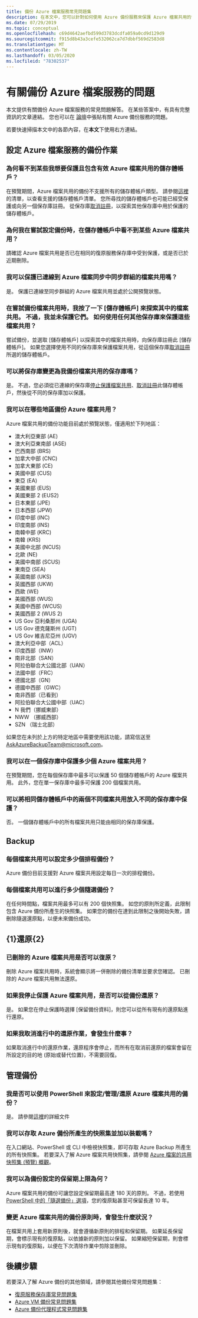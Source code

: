 ```yaml
---
title: 備份 Azure 檔案服務常見問題集
description: 在本文中，您可以針對如何使用 Azure 備份服務來保護 Azure 檔案共用的常見問題，找到相關解答。
ms.date: 07/29/2019
ms.topic: conceptual
ms.openlocfilehash: c69d4642aefbd599d3783dcdfa059a0cd9d129d9
ms.sourcegitcommit: f915d8b43a3cefe532062ca7d7dbbf569d2583d8
ms.translationtype: MT
ms.contentlocale: zh-TW
ms.lasthandoff: 03/05/2020
ms.locfileid: "78302537"
---
```

# <a name="questions-about-backing-up-azure-files"></a>有關備份 Azure 檔案服務的問題

本文提供有關備份 Azure 檔案服務的常見問題解答。 在某些答案中，有具有完整資訊的文章連結。 您也可以在 [論壇](https://social.msdn.microsoft.com/forums/azure/home?forum=windowsazureonlinebackup)中張貼有關 Azure 備份服務的問題。

若要快速掃描本文中的各節內容，在**本文**下使用右方連結。

## <a name="configuring-the-backup-job-for-azure-files"></a>設定 Azure 檔案服務的備份作業

### <a name="why-cant-i-see-some-of-my-storage-accounts-i-want-to-protect-that-contain-valid-azure-file-shares"></a>為何看不到某些我想要保護且包含有效 Azure 檔案共用的儲存體帳戶？

在預覽期間，Azure 檔案共用的備份不支援所有的儲存體帳戶類型。 請參閱[這裡](troubleshoot-azure-files.md#limitations-for-azure-file-share-backup-during-preview)的清單，以查看支援的儲存體帳戶清單。 您所尋找的儲存體帳戶也可能已經受保護或向另一個保存庫註冊。 從保存庫[取消註冊](troubleshoot-azure-files.md#configuring-backup)，以探索其他保存庫中用於保護的儲存體帳戶。

### <a name="why-cant-i-see-some-of-my-azure-file-shares-in-the-storage-account-when-im-trying-to-configure-backup"></a>為何我在嘗試設定備份時，在儲存體帳戶中看不到某些 Azure 檔案共用？

請確認 Azure 檔案共用是否已在相同的復原服務保存庫中受到保護，或是否已於近期刪除。

### <a name="can-i-protect-file-shares-connected-to-a-sync-group-in-azure-files-sync"></a>我可以保護已連線到 Azure 檔案同步中同步群組的檔案共用嗎？

是。 保護已連線至同步群組的 Azure 檔案共用並處於公開預覽狀態。

### <a name="when-trying-to-back-up-file-shares-i-clicked-on-a-storage-account-for-discovering-the-file-shares-in-it-however-i-did-not-protect-them-how-do-i-protect-these-file-shares-with-any-other-vault"></a>在嘗試備份檔案共用時，我按了一下 [儲存體帳戶] 來探索其中的檔案共用。 不過，我並未保護它們。 如何使用任何其他保存庫來保護這些檔案共用？

嘗試備份，並選取 [儲存體帳戶] 以探索其中的檔案共用時，向保存庫註冊此 [儲存體帳戶]。 如果您選擇使用不同的保存庫來保護檔案共用，從這個保存庫[取消註冊](troubleshoot-azure-files.md#configuring-backup)所選的儲存體帳戶。

### <a name="can-i-change-the-vault-to-which-i-back-up-my-file-shares"></a>可以將保存庫變更為我備份檔案共用的保存庫嗎？

是。 不過，您必須從已連線的保存庫[停止保護檔案共用](manage-afs-backup.md#stop-protection-on-a-file-share)、[取消註冊](troubleshoot-azure-files.md#configuring-backup)此儲存體帳戶，然後從不同的保存庫加以保護。

### <a name="in-which-geos-can-i-back-up-azure-file-shares"></a>我可以在哪些地區備份 Azure 檔案共用？

Azure 檔案共用的備份功能目前處於預覽狀態，僅適用於下列地區：

- 澳大利亞東部 (AE)
- 澳大利亞東南部 (ASE)
- 巴西南部 (BRS)
- 加拿大中部 (CNC)
- 加拿大東部 (CE)
- 美國中部 (CUS)
- 東亞 (EA)
- 美國東部 (EUS)
- 美國東部 2 (EUS2)
- 日本東部 (JPE)
- 日本西部 (JPW)
- 印度中部 (INC)
- 印度南部 (INS)
- 南韓中部 (KRC)
- 南韓 (KRS)
- 美國中北部 (NCUS)
- 北歐 (NE)
- 美國中南部 (SCUS)
- 東南亞 (SEA)
- 英國南部 (UKS)
- 英國西部 (UKW)
- 西歐 (WE)
- 美國西部 (WUS)
- 美國中西部 (WCUS)
- 美國西部 2 (WUS 2)
- US Gov 亞利桑那州 (UGA)
- US Gov 德克薩斯州 (UGT)
- US Gov 維吉尼亞州 (UGV)
- 澳大利亞中部（ACL）
- 印度西部（INW）
- 南非北部（SAN）
- 阿拉伯聯合大公國北部（UAN）
- 法國中部（FRC）
- 德國北部（GN）                       
- 德國中西部（GWC）
- 南非西部（已看到）
- 阿拉伯聯合大公國中部（UAC）
- N 我們（挪威東部）     
- NWW （挪威西部）
- SZN （瑞士北部）

如果您在未列於上方的特定地區中需要使用該功能，請寫信送至 [AskAzureBackupTeam@microsoft.com](mailto:askazurebackupteam@microsoft.com)。

### <a name="how-many-azure-file-shares-can-i-protect-in-a-vault"></a>我可以在一個保存庫中保護多少個 Azure 檔案共用？

在預覽期間，您在每個保存庫中最多可以保護 50 個儲存體帳戶的 Azure 檔案共用。 此外，您在單一保存庫中最多可保護 200 個檔案共用。

### <a name="can-i-protect-two-different-file-shares-from-the-same-storage-account-to-different-vaults"></a>可以將相同儲存體帳戶中的兩個不同檔案共用放入不同的保存庫中保護？

否。 一個儲存體帳戶中的所有檔案共用只能由相同的保存庫保護。

## <a name="backup"></a>Backup

### <a name="how-many-scheduled-backups-can-i-configure-per-file-share"></a>每個檔案共用可以設定多少個排程備份？

Azure 備份目前支援對 Azure 檔案共用設定每日一次的排程備份。

### <a name="how-many-on-demand-backups-can-i-take-per-file-share"></a>每個檔案共用可以進行多少個隨選備份？

在任何時間點，檔案共用最多可以有 200 個快照集。 如您的原則所定義，此限制包含 Azure 備份所產生的快照集。 如果您的備份在達到此限制之後開始失敗，請刪除隨選還原點，以便未來備份成功。

## <a name="restore"></a>{1}還原{2}

### <a name="can-i-recover-from-a-deleted-azure-file-share"></a>已刪除的 Azure 檔案共用是否可以復原？

刪除 Azure 檔案共用時，系統會顯示將一併刪除的備份清單並要求您確認。 已刪除的 Azure 檔案共用無法還原。

### <a name="can-i-restore-from-backups-if-i-stopped-protection-on-an-azure-file-share"></a>如果我停止保護 Azure 檔案共用，是否可以從備份還原？

是。 如果您在停止保護時選擇 [保留備份資料]，則您可以從所有現有的還原點進行還原。

### <a name="what-happens-if-i-cancel-an-ongoing-restore-job"></a>如果我取消進行中的還原作業，會發生什麼事？

如果取消進行中的還原作業，還原程序會停止，而所有在取消前還原的檔案會留在所設定的目的地 (原始或替代位置)，不需要回復。

## <a name="manage-backup"></a>管理備份

### <a name="can-i-use-powershell-to-configuremanagerestore-backups-of-azure-file-shares"></a>我是否可以使用 PowerShell 來設定/管理/還原 Azure 檔案共用的備份？

是。 請參閱[這裡](backup-azure-afs-automation.md)的詳細文件

### <a name="can-i-access-the-snapshots-taken-by-azure-backups-and-mount-it"></a>我可以存取 Azure 備份所產生的快照集並加以裝載嗎？

在入口網站、PowerShell 或 CLI 中檢視快照集，即可存取 Azure Backup 所產生的所有快照集。 若要深入了解 Azure 檔案共用快照集，請參閱 [Azure 檔案的共用快照集 (預覽) 概觀](../storage/files/storage-snapshots-files.md)。

### <a name="what-is-the-maximum-retention-i-can-configure-for-backups"></a>我可以為備份設定的保留期上限為何？

Azure 檔案共用的備份可讓您設定保留期最高達 180 天的原則。 不過，若使用 [PowerShell 中的「隨選備份」選項](backup-azure-afs-automation.md#trigger-an-on-demand-backup)，您的復原點甚至可保留長達 10 年。

### <a name="what-happens-when-i-change-the-backup-policy-for-an-azure-file-share"></a>變更 Azure 檔案共用的備份原則時，會發生什麼狀況？

在檔案共用上套用新原則後，就會遵循新原則的排程和保留期。 如果延長保留期，會標示現有的復原點，以依據新的原則加以保留。 如果縮短保留期，則會標示現有的復原點，以便在下次清除作業中剪除並刪除。

## <a name="next-steps"></a>後續步驟

若要深入了解 Azure 備份的其他領域，請參閱其他備份常見問題集：

- [復原服務保存庫常見問題集](backup-azure-backup-faq.md)
- [Azure VM 備份常見問題集](backup-azure-vm-backup-faq.md)
- [Azure 備份代理程式常見問題集](backup-azure-file-folder-backup-faq.md)
